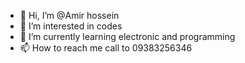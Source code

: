 - 👋 Hi, I’m @Amir hossein
- 👀 I’m interested in codes
- 🌱 I’m currently learning electronic and programming 
- 📫 How to reach me call to 09383256346

<!---
Electro24Plus24Py/Electro24Plus24Py is a ✨ special ✨ repository because its `README.md` (this file) appears on your GitHub profile.
You can click the Preview link to take a look at your changes.
--->
